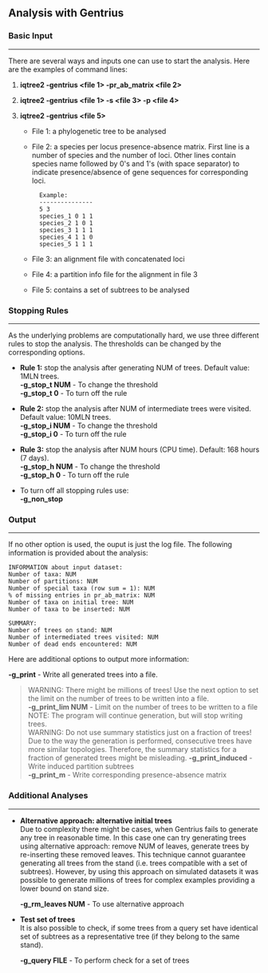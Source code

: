 Analysis with Gentrius
-----------------------
### Basic Input
-----
There are several ways and inputs one can use to start the analysis. Here are the examples of command lines:

1.  __iqtree2 -gentrius <file 1> -pr_ab_matrix <file 2>__
2.  __iqtree2 -gentrius <file 1> -s <file 3> -p <file 4>__
3.  __iqtree2 -gentrius <file 5>__

    - File 1: a phylogenetic tree to be analysed

    - File 2: a species per locus presence-absence matrix. First line is a number of species and the number of loci. Other lines contain species name followed by 0's and 1's (with space separator) to indicate presence/absence of gene sequences for corresponding loci. 

            Example: 
            ---------------
            5 3  
            species_1 0 1 1  
            species_2 1 0 1  
            species_3 1 1 1  
            species_4 1 1 0  
            species_5 1 1 1  

    - File 3: an alignment file with concatenated loci
    - File 4: a partition info file for the alignment in file 3
    - File 5: contains a set of subtrees to be analysed

### Stopping Rules
-----
As the underlying problems are computationally hard, we use three different rules to stop the analysis. The thresholds can be changed by the corresponding options.

- __Rule 1:__ stop the analysis after generating NUM of trees. Default value: 1MLN trees.   
         __-g_stop_t NUM__  - To change the threshold  
         __-g_stop_t 0__  - To turn off the rule  

- __Rule 2:__ stop the analysis after NUM of intermediate trees were visited. Default value: 10MLN trees.       
         __-g_stop_i NUM__  - To change the threshold  
         __-g_stop_i 0__  - To turn off the rule  

- __Rule 3:__ stop the analysis after NUM hours (CPU time). Default: 168 hours (7 days).   
         __-g_stop_h NUM__  - To change the threshold  
         __-g_stop_h 0__  - To turn off the rule  

- To turn off all stopping rules use:  
         __-g_non_stop__ 


### Output
-----
If no other option is used, the ouput is just the log file. The following information is provided about the analysis:

    INFORMATION about input dataset:  
    Number of taxa: NUM  
    Number of partitions: NUM  
    Number of special taxa (row sum = 1): NUM  
    % of missing entries in pr_ab_matrix: NUM  
    Number of taxa on initial tree: NUM  
    Number of taxa to be inserted: NUM  

    SUMMARY:  
    Number of trees on stand: NUM  
    Number of intermediated trees visited: NUM  
    Number of dead ends encountered: NUM  


Here are additional options to output more information:

__-g_print__    - Write all generated trees into a file.  
>WARNING: There might be millions of trees! Use the next option to set the limit on the number of trees to be written into a file.  
__-g_print_lim NUM__  - Limit on the number of trees to be written to a file  
>NOTE: The program will continue generation, but will stop writing trees.  
>WARNING: Do not use summary statistics just on a fraction of trees! Due to the way the generation is performed, consecutive trees have more similar topologies. Therefore, the summary statistics for a fraction of generated trees might be misleading.
__-g_print_induced__  - Write induced partition subtrees  
__-g_print_m__ - Write corresponding presence-absence matrix  


### Additional Analyses
-----

* __Alternative approach: alternative initial trees__   
Due to complexity there might be cases, when Gentrius fails to generate any tree in reasonable time. In this case one can try generating trees using alternative approach: remove NUM of leaves, generate trees by re-inserting these removed leaves. This technique cannot guarantee generating all trees from the stand (i.e. trees compatible with a set of subtrees). However, by using this approach on simulated datasets it was possible to generate millions of trees for complex examples providing a lower bound on stand size.

    __-g_rm_leaves NUM__   - To use alternative approach

* __Test set of trees__   
It is also possible to check, if some trees from a query set have identical set of subtrees as a representative tree (if they belong to the same stand). 

    __-g_query FILE__  - To perform check for a set of trees

